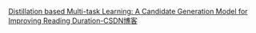 [Distillation based Multi-task Learning: A Candidate Generation Model for Improving Reading Duration-CSDN博客](https://blog.csdn.net/weixin_44974875/article/details/135762305?csdn_share_tail={"type"%3A"blog"%2C"rType"%3A"article"%2C"rId"%3A"135762305"%2C"source"%3A"weixin_44974875"})